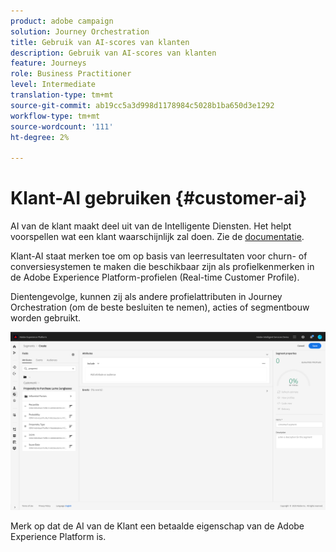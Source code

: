 ```yaml
---
product: adobe campaign
solution: Journey Orchestration
title: Gebruik van AI-scores van klanten
description: Gebruik van AI-scores van klanten
feature: Journeys
role: Business Practitioner
level: Intermediate
translation-type: tm+mt
source-git-commit: ab19cc5a3d998d1178984c5028b1ba650d3e1292
workflow-type: tm+mt
source-wordcount: '111'
ht-degree: 2%

---
```



# Klant-AI gebruiken {#customer-ai}

AI van de klant maakt deel uit van de Intelligente Diensten. Het helpt voorspellen wat een klant waarschijnlijk zal doen. Zie de [documentatie](https://docs.adobe.com/content/help/en/experience-platform/intelligent-services/customer-ai/overview.html).

Klant-AI staat merken toe om op basis van leerresultaten voor churn- of conversiesystemen te maken die beschikbaar zijn als profielkenmerken in de Adobe Experience Platform-profielen (Real-time Customer Profile).

Dientengevolge, kunnen zij als andere profielattributen in Journey Orchestration (om de beste besluiten te nemen), acties of segmentbouw worden gebruikt.

![](../assets/customer-ai.png)

Merk op dat de AI van de Klant een betaalde eigenschap van de Adobe Experience Platform is.



